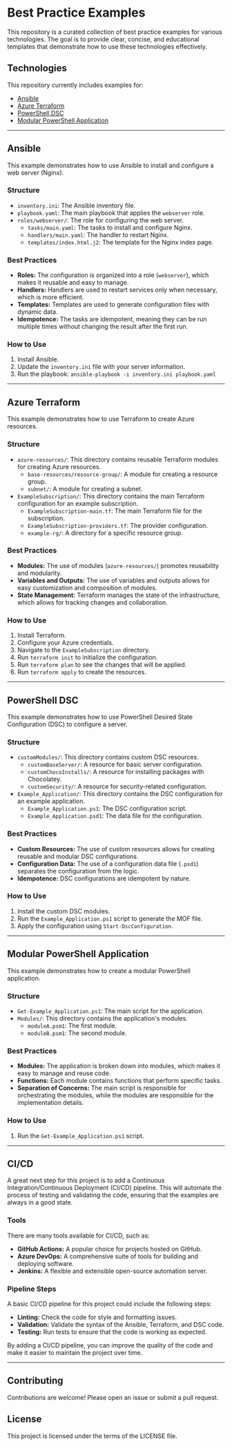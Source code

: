 # Best Practice Examples

This repository is a curated collection of best practice examples for various technologies. The goal is to provide clear, concise, and educational templates that demonstrate how to use these technologies effectively.

## Technologies

This repository currently includes examples for:

*   [Ansible](#ansible)
*   [Azure Terraform](#azure-terraform)
*   [PowerShell DSC](#powershell-dsc)
*   [Modular PowerShell Application](#modular-powershell-application)

---

## Ansible

This example demonstrates how to use Ansible to install and configure a web server (Nginx).

### Structure

*   `inventory.ini`: The Ansible inventory file.
*   `playbook.yaml`: The main playbook that applies the `webserver` role.
*   `roles/webserver/`: The role for configuring the web server.
    *   `tasks/main.yaml`: The tasks to install and configure Nginx.
    *   `handlers/main.yaml`: The handler to restart Nginx.
    *   `templates/index.html.j2`: The template for the Nginx index page.

### Best Practices

*   **Roles:** The configuration is organized into a role (`webserver`), which makes it reusable and easy to manage.
*   **Handlers:** Handlers are used to restart services only when necessary, which is more efficient.
*   **Templates:** Templates are used to generate configuration files with dynamic data.
*   **Idempotence:** The tasks are idempotent, meaning they can be run multiple times without changing the result after the first run.

### How to Use

1.  Install Ansible.
2.  Update the `inventory.ini` file with your server information.
3.  Run the playbook: `ansible-playbook -i inventory.ini playbook.yaml`

---

## Azure Terraform

This example demonstrates how to use Terraform to create Azure resources.

### Structure

*   `azure-resources/`: This directory contains reusable Terraform modules for creating Azure resources.
    *   `base-resources/resource-group/`: A module for creating a resource group.
    *   `subnet/`: A module for creating a subnet.
*   `ExampleSubscription/`: This directory contains the main Terraform configuration for an example subscription.
    *   `ExampleSubscription-main.tf`: The main Terraform file for the subscription.
    *   `ExampleSubscription-providers.tf`: The provider configuration.
    *   `example-rg/`: A directory for a specific resource group.

### Best Practices

*   **Modules:** The use of modules (`azure-resources/`) promotes reusability and modularity.
*   **Variables and Outputs:** The use of variables and outputs allows for easy customization and composition of modules.
*   **State Management:** Terraform manages the state of the infrastructure, which allows for tracking changes and collaboration.

### How to Use

1.  Install Terraform.
2.  Configure your Azure credentials.
3.  Navigate to the `ExampleSubscription` directory.
4.  Run `terraform init` to initialize the configuration.
5.  Run `terraform plan` to see the changes that will be applied.
6.  Run `terraform apply` to create the resources.

---

## PowerShell DSC

This example demonstrates how to use PowerShell Desired State Configuration (DSC) to configure a server.

### Structure

*   `customModules/`: This directory contains custom DSC resources.
    *   `customBaseServer/`: A resource for basic server configuration.
    *   `customChocoInstalls/`: A resource for installing packages with Chocolatey.
    *   `customSecurity/`: A resource for security-related configuration.
*   `Example_Application/`: This directory contains the DSC configuration for an example application.
    *   `Example_Application.ps1`: The DSC configuration script.
    *   `Example_Application.psd1`: The data file for the configuration.

### Best Practices

*   **Custom Resources:** The use of custom resources allows for creating reusable and modular DSC configurations.
*   **Configuration Data:** The use of a configuration data file (`.psd1`) separates the configuration from the logic.
*   **Idempotence:** DSC configurations are idempotent by nature.

### How to Use

1.  Install the custom DSC modules.
2.  Run the `Example_Application.ps1` script to generate the MOF file.
3.  Apply the configuration using `Start-DscConfiguration`.

---

## Modular PowerShell Application

This example demonstrates how to create a modular PowerShell application.

### Structure

*   `Get-Example_Application.ps1`: The main script for the application.
*   `Modules/`: This directory contains the application's modules.
    *   `moduleA.psm1`: The first module.
    *   `moduleB.psm1`: The second module.

### Best Practices

*   **Modules:** The application is broken down into modules, which makes it easy to manage and reuse code.
*   **Functions:** Each module contains functions that perform specific tasks.
*   **Separation of Concerns:** The main script is responsible for orchestrating the modules, while the modules are responsible for the implementation details.

### How to Use

1.  Run the `Get-Example_Application.ps1` script.

---

## CI/CD

A great next step for this project is to add a Continuous Integration/Continuous Deployment (CI/CD) pipeline. This will automate the process of testing and validating the code, ensuring that the examples are always in a good state.

### Tools

There are many tools available for CI/CD, such as:

*   **GitHub Actions:** A popular choice for projects hosted on GitHub.
*   **Azure DevOps:** A comprehensive suite of tools for building and deploying software.
*   **Jenkins:** A flexible and extensible open-source automation server.

### Pipeline Steps

A basic CI/CD pipeline for this project could include the following steps:

*   **Linting:** Check the code for style and formatting issues.
*   **Validation:** Validate the syntax of the Ansible, Terraform, and DSC code.
*   **Testing:** Run tests to ensure that the code is working as expected.

By adding a CI/CD pipeline, you can improve the quality of the code and make it easier to maintain the project over time.

---

## Contributing

Contributions are welcome! Please open an issue or submit a pull request.

## License

This project is licensed under the terms of the LICENSE file.
